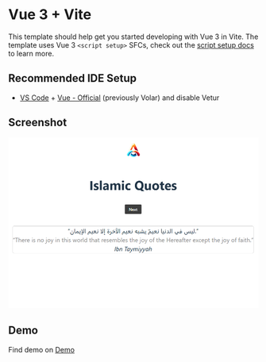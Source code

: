# Vue 3 + Vite

This template should help get you started developing with Vue 3 in Vite. The template uses Vue 3 `<script setup>` SFCs, check out the [script setup docs](https://v3.vuejs.org/api/sfc-script-setup.html#sfc-script-setup) to learn more.

## Recommended IDE Setup

- [VS Code](https://code.visualstudio.com/) + [Vue - Official](https://marketplace.visualstudio.com/items?itemName=Vue.volar) (previously Volar) and disable Vetur

## Screenshot

[!["Ours"](/src/assets/shot.png "AsemJKA")](https://asemalsaiyadi.onrender.com)

## Demo

Find demo on [Demo](https://main.d14r8pfryzem3t.amplifyapp.com)
